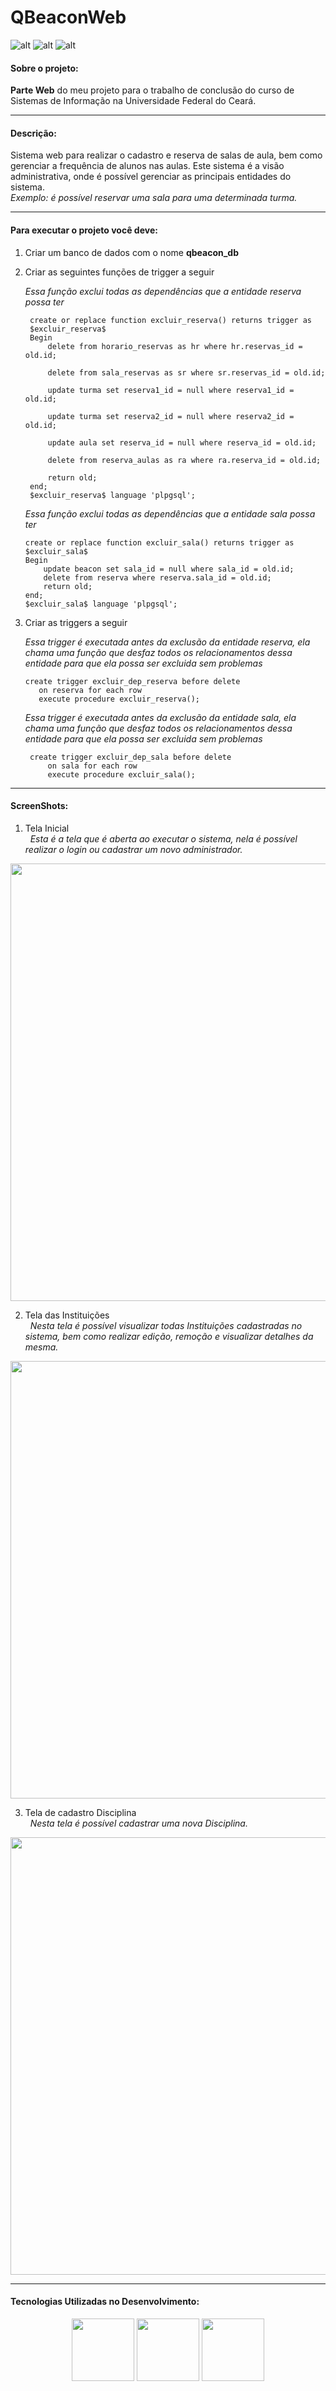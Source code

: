 # QBeaconWeb 

![alt](https://img.shields.io/github/issues/fhugoduarte/QBeaconWeb.svg)
![alt](https://img.shields.io/github/forks/fhugoduarte/QBeaconWeb.svg)
![alt](https://img.shields.io/github/stars/fhugoduarte/QBeaconWeb.svg)

#### Sobre o projeto: 
**Parte Web** do meu projeto para o trabalho de conclusão do curso de Sistemas de Informação na Universidade Federal do Ceará.

---

#### Descrição:
Sistema web para realizar o cadastro e reserva de salas de aula, bem como gerenciar a frequência de alunos nas aulas. Este sistema é a visão administrativa, onde é possível gerenciar as principais entidades do sistema.  
*Exemplo: é possível reservar uma sala para uma determinada turma.*

---

#### Para executar o projeto você deve:
1. Criar um banco de dados com o nome **qbeacon_db**
2. Criar as seguintes funções de trigger a seguir

   *Essa função exclui todas as dependências que a entidade reserva possa ter*
   
   ```plpgsql
    create or replace function excluir_reserva() returns trigger as
    $excluir_reserva$
    Begin
	    delete from horario_reservas as hr where hr.reservas_id = old.id;

	    delete from sala_reservas as sr where sr.reservas_id = old.id;

	    update turma set reserva1_id = null where reserva1_id = old.id;

	    update turma set reserva2_id = null where reserva2_id = old.id;

	    update aula set reserva_id = null where reserva_id = old.id;

	    delete from reserva_aulas as ra where ra.reserva_id = old.id;

	    return old;
    end;
    $excluir_reserva$ language 'plpgsql';
    ````
    *Essa função exclui todas as dependências que a entidade sala possa ter*
    
    ```plpgsql
    create or replace function excluir_sala() returns trigger as
    $excluir_sala$
    Begin
	    update beacon set sala_id = null where sala_id = old.id;
	    delete from reserva where reserva.sala_id = old.id;
	    return old;
    end;
    $excluir_sala$ language 'plpgsql';
    ````
3. Criar as triggers a seguir

   *Essa trigger é executada antes da exclusão da entidade reserva, ela chama uma função que desfaz todos os relacionamentos dessa entidade para que ela possa ser excluida sem problemas*

   ```plpgsql
   create trigger excluir_dep_reserva before delete
      on reserva for each row
      execute procedure excluir_reserva();
   ````
    
   *Essa trigger é executada antes da exclusão da entidade sala, ela chama uma função que desfaz todos os relacionamentos dessa entidade para que ela possa ser excluida sem problemas*
    
   ```plpgsql
    create trigger excluir_dep_sala before delete
	    on sala for each row
	    execute procedure excluir_sala();
   ````
---

#### ScreenShots:
   
1. Tela Inicial  
   <i>Esta é a tela que é aberta ao executar o sistema, nela é possível realizar o login ou cadastrar um novo administrador.</i>

<img align="center" src="https://uploaddeimagens.com.br/images/001/247/412/original/login.png?1515766598" width="700"/>

2. Tela das Instituições  
   <i>Nesta tela é possível visualizar todas Instituições cadastradas no sistema, bem como realizar edição, remoção e visualizar detalhes da mesma.</i>

<img align="center" src="https://uploaddeimagens.com.br/images/001/247/397/full/instituicoes.png?1515766030" width="700"/>

3. Tela de cadastro Disciplina  
   <i>Nesta tela é possível cadastrar uma nova Disciplina.</i>

<img align="center" src="https://uploaddeimagens.com.br/images/001/247/418/original/disciplina.png?1515766734" width="700"/>

   ---
   
#### Tecnologias Utilizadas no Desenvolvimento:
   
<p align="center">
  <img src="https://springla.io/wp-content/uploads/2015/01/spring-tool-suite-project-logo.png" width="100"/>
  <img src="https://upload.wikimedia.org/wikipedia/commons/thumb/2/29/Postgresql_elephant.svg/1200px-Postgresql_elephant.svg.png" width="100"/>
  <img src="https://camo.githubusercontent.com/5d417873a11d7175ec40fc3af3c6cb024a531dd7/68747470733a2f2f676574626f6f7473747261702e636f6d2f6173736574732f6272616e642f626f6f7473747261702d736f6c69642e737667" width="100"/>
</p>
